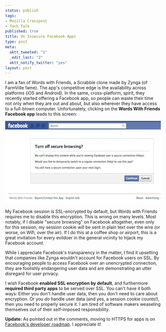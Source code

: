 ```yaml
--- 
status: publish
tags: 
- Mozilla Crosspost
- Tech Talk
published: true
title: On Insecure Facebook Apps
type: post
meta: 
  aktt_tweeted: "1"
  _edit_last: "2"
  aktt_notify_twitter: "yes"
layout: post
---
```

I am a fan of Words with Friends, a Scrabble clone made by Zynga (of FarmVille fame). The app's competitive edge is the availability across platforms (iOS and Android). In the same, cross-platform, spirit, they recently started offering a Facebook app, so people can waste their time not only when they are out and about, but also wherever they have access to a full-blown computer. Unfortunately, clicking on the <strong>Words With Friends Facebook app</strong> leads to this screen:

<a href="/media/wp/2011/08/wordswithfriends-insecure.jpg"><img src="/media/wp/2011/08/wordswithfriends-insecure-575x267.jpg" alt="" title="Words with Friends: Insecure Connection" width="575" height="267" class="aligncenter size-large wp-image-4133" /></a>

My Facebook session is SSL-encrypted by default, but Words with Friends requires me to disable this encryption. This is wrong on many levels. Most notably, if I disable "secure browsing" on Facebook altogether, even only for this session, my session cookie will be sent in plain text over the wire (or worse, on Wifi, over the air). If I do this at a coffee shop or airport, this is a great invitation for every evildoer in the general vicinity to hijack my Facebook account.

While I appreciate Facebook's transparency in the matter, I find it upsetting that companies like Zynga wouldn't account for Facebook users on SSL. By encouraging people to access Facebook over an unencrypted connection, they are foolishly endangering user data and are demonstrating an utter disregard for user privacy.

I wish Facebook <strong>enabled SSL encryption by default</strong>, and furthermore <strong>required third party apps</strong> to be served over SSL. You can't have it both ways: Either you don't handle user data, then you don't need to care about encryption. Or you <em>do</em> handle user data (and yes, a session cookie counts!), then you need to properly secure it. I am tired of software makers weaseling themselves out of their self-imposed responsibility.

<strong>Update:</strong> As pointed out in the comments, moving to HTTPS for apps is on <a href="https://developers.facebook.com/blog/post/497/">Facebook's developer roadmap</a>. I appreciate it!

